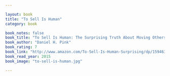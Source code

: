 ```yaml
---

layout: book
title: "To Sell Is Human"
category: book

book_notes: false
book_title: "To Sell Is Human: The Surprising Truth About Moving Others"
book_author: "Daniel H. Pink"
book_rating: 7
book_link: "http://www.amazon.com/To-Sell-Is-Human-Surprising/dp/1594631905"
book_read_year: 2015
book_image: "to-sell-is-human.jpg"

---
```

